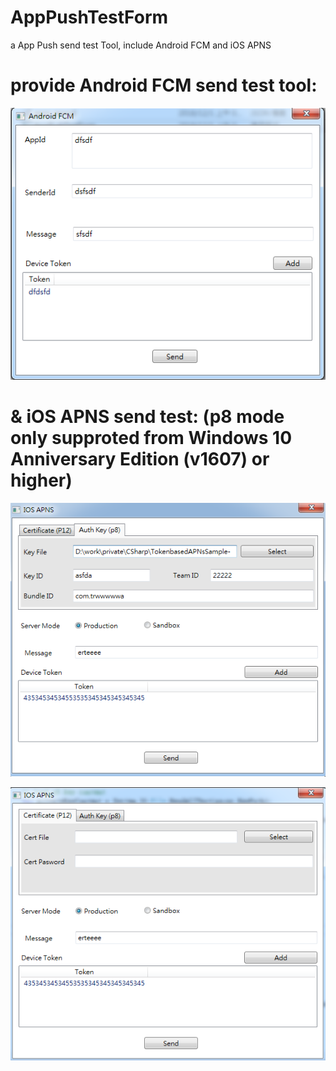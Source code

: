 ﻿# AppPushTestForm
a App Push send test Tool, include Android FCM and iOS APNS

# provide Android FCM send test tool:

![avatar](/rm_res/fcm.png)

# & iOS APNS send test: (p8 mode only supproted from Windows 10 Anniversary Edition (v1607) or higher)

![avatar](/rm_res/apns_p8.png)

![avatar](/rm_res/apns_p12.png)
